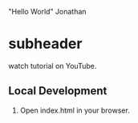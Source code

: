 "Hello World"
Jonathan
# subheader

watch tutorial on YouTube.

## Local Development

1. Open index.html in your browser.
